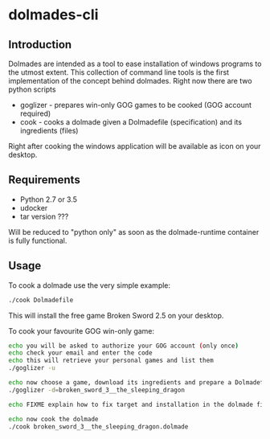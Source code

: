 # dolmades-cli

## Introduction

Dolmades are intended as a tool to ease installation of windows programs to the utmost extent.
This collection of command line tools is the first implementation of the concept behind dolmades.
Right now there are two python scripts

* goglizer - prepares win-only GOG games to be cooked (GOG account required)
* cook - cooks a dolmade given a Dolmadefile (specification) and its ingredients (files)

Right after cooking the windows application will be available as icon on your desktop.

## Requirements

* Python 2.7 or 3.5
* udocker
* tar version ???

Will be reduced to "python only" as soon as the dolmade-runtime container is fully functional.

## Usage

To cook a dolmade use the very simple example:

```bash
./cook Dolmadefile
```
This will install the free game Broken Sword 2.5 on your desktop.

To cook your favourite GOG win-only game:

```bash
echo you will be asked to authorize your GOG account (only once)
echo check your email and enter the code
echo this will retrieve your personal games and list them
./goglizer -u

echo now choose a game, download its ingredients and prepare a Dolmadefile for installation
./goglizer -d=broken_sword_3__the_sleeping_dragon

echo FIXME explain how to fix target and installation in the dolmade file...

echo now cook the dolmade
./cook broken_sword_3__the_sleeping_dragon.dolmade
```
